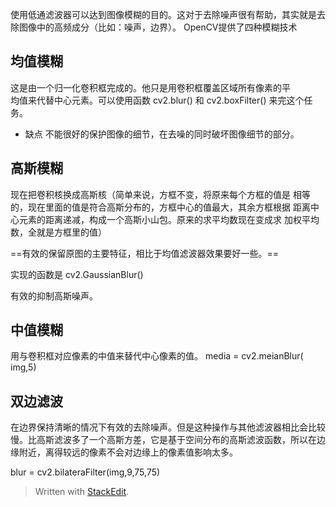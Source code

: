 使用低通滤波器可以达到图像模糊的目的。这对于去除噪声很有帮助，其实就是去除图像中的高频成分（比如：噪声，边界）。
OpenCV提供了四种模糊技术
## 均值模糊
这是由一个归一化卷积框完成的。他只是用卷积框覆盖区域所有像素的平  
均值来代替中心元素。可以使用函数 cv2.blur() 和 cv2.boxFilter() 来完这个任务。

- 缺点
不能很好的保护图像的细节，在去噪的同时破坏图像细节的部分。
## 高斯模糊
现在把卷积核换成高斯核（简单来说，方框不变，将原来每个方框的值是  相等的，现在里面的值是符合高斯分布的，方框中心的值最大，其余方框根据  距离中心元素的距离递减，构成一个高斯小山包。原来的求平均数现在变成求  加权平均数，全就是方框里的值）

==有效的保留原图的主要特征，相比于均值滤波器效果要好一些。==

实现的函数是 cv2.GaussianBlur()

有效的抑制高斯噪声。
## 中值模糊
用与卷积框对应像素的中值来替代中心像素的值。
media = cv2.meianBlur( img,5)
## 双边滤波
在边界保持清晰的情况下有效的去除噪声。但是这种操作与其他滤波器相比会比较慢。比高斯滤波多了一个高斯方差，它是基于空间分布的高斯滤波函数，所以在边缘附近，离得较远的像素不会对边缘上的像素值影响太多。

blur = cv2.bilateraFilter(img,9,75,75)

> Written with [StackEdit](https://stackedit.io/).
<!--stackedit_data:
eyJoaXN0b3J5IjpbMTgwNTU4MzMxN119
-->